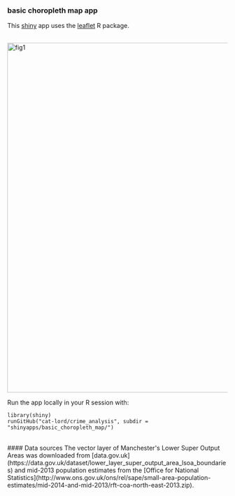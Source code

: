 ### basic choropleth map app

This [shiny](http://shiny.rstudio.com) app uses the [leaflet](https://rstudio.github.io/leaflet/) R package.
<br>
<br>

<img src="https://github.com/cat-lord/crime_analysis/blob/master/images/choropleth_map_app.png" alt="fig1" width="800">

<br>

Run the app locally in your R session with:

```
library(shiny)
runGitHub("cat-lord/crime_analysis", subdir = "shinyapps/basic_choropleth_map/")
```

<br>
#### Data sources
The vector layer of Manchester's Lower Super Output Areas was downloaded from 
[data.gov.uk](https://data.gov.uk/dataset/lower_layer_super_output_area_lsoa_boundaries) 
and mid-2013 population estimates from the [Office for National Statistics](http://www.ons.gov.uk/ons/rel/sape/small-area-population-estimates/mid-2014-and-mid-2013/rft-coa-north-east-2013.zip).
